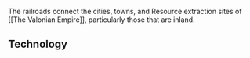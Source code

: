 The railroads connect the cities, towns, and Resource extraction sites of [[The Valonian Empire]], particularly those that are inland.

## Technology

